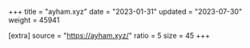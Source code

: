 +++
title = "ayham.xyz"
date = "2023-01-31"
updated = "2023-07-30"
weight = 45941

[extra]
source = "https://ayham.xyz/"
ratio = 5
size = 45
+++
